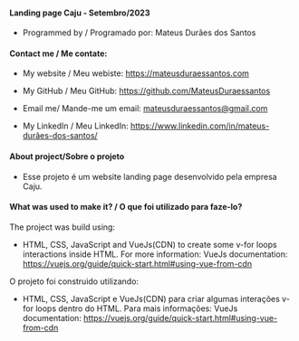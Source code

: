 #### Landing page Caju - Setembro/2023

* Programmed by / Programado por: Mateus Durães dos Santos




#### Contact me / Me contate: 

* My website / Meu webiste: https://mateusduraessantos.com
* My GitHub / Meu GitHub: https://github.com/MateusDuraessantos

* Email me/ Mande-me um email: mateusduraessantos@gmail.com
* My LinkedIn / Meu LinkedIn: https://www.linkedin.com/in/mateus-durães-dos-santos/





#### About project/Sobre o projeto

* Esse projeto é um website landing page desenvolvido pela empresa Caju.






#### What was used to make it? / O que foi utilizado para faze-lo?

The project was build using:
* HTML, CSS, JavaScript and VueJs(CDN) to create some v-for loops interactions inside HTML.
For more information: VueJs documentation: https://vuejs.org/guide/quick-start.html#using-vue-from-cdn


O projeto foi construido utilizando:
* HTML, CSS, JavaScript e VueJs(CDN) para criar algumas interações v-for loops dentro do HTML.
Para mais informações: VueJs documentation: https://vuejs.org/guide/quick-start.html#using-vue-from-cdn